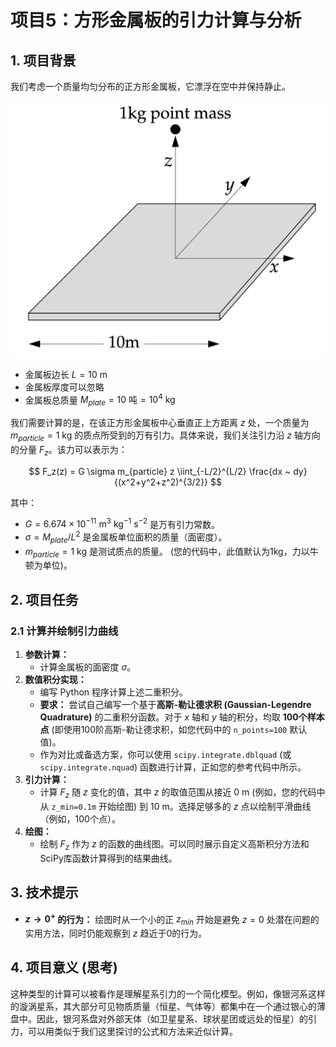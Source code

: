 
# 项目5：方形金属板的引力计算与分析

## 1. 项目背景

我们考虑一个质量均匀分布的正方形金属板，它漂浮在空中并保持静止。

<img src="plate.jpg" alt="金属板示意图" width="600">

*   金属板边长 $L = 10 ~ \text{m}$
*   金属板厚度可以忽略
*   金属板总质量 $M_{plate} = 10 ~ \text{吨} = 10^4 ~ \text{kg}$

我们需要计算的是，在该正方形金属板中心垂直正上方距离 $z$ 处，一个质量为 $m_{particle} = 1 ~ \text{kg}$ 的质点所受到的万有引力。具体来说，我们关注引力沿 $z$ 轴方向的分量 $F_z$。该力可以表示为：

$$
F_z(z) = G \sigma m_{particle} z \iint_{-L/2}^{L/2} \frac{dx ~ dy}{(x^2+y^2+z^2)^{3/2}}
$$

其中：
*   $G = 6.674 \times 10^{-11} ~ \text{m}^3 ~ \text{kg}^{-1} ~ \text{s}^{-2}$ 是万有引力常数。
*   $\sigma = M_{plate} / L^2$ 是金属板单位面积的质量（面密度）。
*   $m_{particle} = 1 ~ \text{kg}$ 是测试质点的质量。 (您的代码中，此值默认为1kg，力以牛顿为单位)。

## 2. 项目任务

### 2.1 计算并绘制引力曲线
1.  **参数计算：**
    *   计算金属板的面密度 $\sigma$。
2.  **数值积分实现：**
    *   编写 Python 程序计算上述二重积分。
    *   **要求：** 尝试自己编写一个基于**高斯-勒让德求积 (Gaussian-Legendre Quadrature)** 的二重积分函数。对于 $x$ 轴和 $y$ 轴的积分，均取 **100个样本点** (即使用100阶高斯-勒让德求积，如您代码中的 `n_points=100` 默认值)。
    *   作为对比或备选方案，你可以使用 `scipy.integrate.dblquad` (或 `scipy.integrate.nquad`) 函数进行计算，正如您的参考代码中所示。
3.  **引力计算：**
    *   计算 $F_z$ 随 $z$ 变化的值，其中 $z$ 的取值范围从接近 $0 ~ \text{m}$ (例如，您的代码中从 `z_min=0.1m` 开始绘图) 到 $10 ~ \text{m}$。选择足够多的 $z$ 点以绘制平滑曲线（例如，100个点）。
4.  **绘图：**
    *   绘制 $F_z$ 作为 $z$ 的函数的曲线图。可以同时展示自定义高斯积分方法和SciPy库函数计算得到的结果曲线。

## 3. 技术提示
*   **$z \to 0^+$ 的行为：** 绘图时从一个小的正 $z_{min}$ 开始是避免 $z=0$ 处潜在问题的实用方法，同时仍能观察到 $z$ 趋近于0的行为。

## 4. 项目意义 (思考)

这种类型的计算可以被看作是理解星系引力的一个简化模型。例如，像银河系这样的漩涡星系，其大部分可见物质质量（恒星、气体等）都集中在一个通过银心的薄盘中。因此，银河系盘对外部天体（如卫星星系、球状星团或远处的恒星）的引力，可以用类似于我们这里探讨的公式和方法来近似计算。

